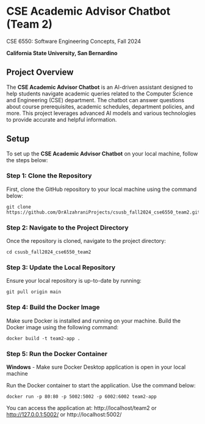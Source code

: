 # CSE Academic Advisor Chatbot (Team 2)
CSE 6550: Software Engineering Concepts, Fall 2024

**California State University, San Bernardino**

## Project Overview

The **CSE Academic Advisor Chatbot** is an AI-driven assistant designed to help students navigate academic queries related to the Computer Science and Engineering (CSE) department. The chatbot can answer questions about course prerequisites, academic schedules, department policies, and more. This project leverages advanced AI models and various technologies to provide accurate and helpful information.


## Setup

To set up the **CSE Academic Advisor Chatbot** on your local machine, follow the steps below:

### Step 1: Clone the Repository

First, clone the GitHub repository to your local machine using the command below:

```
git clone https://github.com/DrAlzahraniProjects/csusb_fall2024_cse6550_team2.git
```

### Step 2: Navigate to the Project Directory

Once the repository is cloned, navigate to the project directory:

```
cd csusb_fall2024_cse6550_team2
```

### Step 3: Update the Local Repository

Ensure your local repository is up-to-date by running:

```
git pull origin main
```

### Step 4: Build the Docker Image

Make sure Docker is installed and running on your machine. Build the Docker image using the following command:

```
docker build -t team2-app .
```

### Step 5: Run the Docker Container

**Windows** - Make sure Docker Desktop application is open in your local machine

Run the Docker container to start the application. Use the command below:

```
docker run -p 80:80 -p 5002:5002 -p 6002:6002 team2-app
```

You can access the application at:
http://localhost/team2 or http://127.0.0.1:5002/ or http://localhost:5002/





